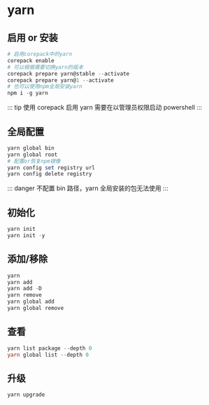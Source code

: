 # yarn

## 启用 or 安装

```powershell
# 启用corepack中的yarn
corepack enable
# 可以根据需要切换yarn的版本
corepack prepare yarn@stable --activate
corepack prepare yarn@1 --activate
# 也可以使用npm全局安装yarn
npm i -g yarn
```

::: tip
使用 corepack 启用 yarn 需要在以管理员权限启动 powershell
:::

## 全局配置

```powershell
yarn global bin
yarn global root
# 配置or恢复npm镜像
yarn config set registry url
yarn config delete registry
```

::: danger
不配置 bin 路径，yarn 全局安装的包无法使用
:::

## 初始化

```powershell
yarn init
yarn init -y
```

## 添加/移除

```powershell
yarn
yarn add
yarn add -D
yarn remove
yarn global add
yarn global remove
```

## 查看

```powershell
yarn list package --depth 0
yarn global list --depth 0
```

## 升级

```powershell
yarn upgrade
```
